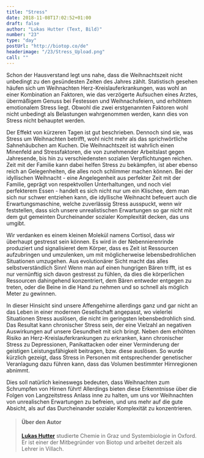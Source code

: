 ```yaml
---
title: "Stress"
date: 2018-11-08T17:02:52+01:00
draft: false
author: "Lukas Hutter (Text, Bild)"
number: "23"
type: "day"
postUrl: "http://biotop.co/de"
headerimage: "/23/Stress_Upload.png"
call: ""
---
```

Schon der Hausverstand legt uns nahe, dass die Weihnachtszeit nicht unbedingt zu den gesündesten Zeiten des Jahres zählt. Statistisch gesehen häufen sich um Weihnachten Herz-Kreislauferkrankungen, was wohl an einer Kombination an Faktoren, wie das verzögerte Aufsuchen eines Arztes, übermäßigem Genuss bei Festessen und Weihnachsfeiern, und erhöhtem emotionalem Stress liegt. Obwohl die zwei erstgenannten Faktoren wohl nicht unbedingt als Belastungen wahrgenommen werden, kann dies von Stress nicht behauptet werden.

Der Effekt von kürzeren Tagen ist gut beschrieben. Dennoch sind sie, was Stress um Weihnachten betrifft, wohl nicht mehr als das sprichwörtliche Sahnehäubchen am Kuchen. Die Weihnachtszeit ist wahrlich einen Minenfeld and Stressfaktoren, die von zunehmender Arbeitslast gegen Jahresende, bis hin zu verschiedensten sozialen Verpflichtungen reichen. Zeit mit der Familie kann dabei helfen Stress zu bekämpfen, ist aber ebenso reich an Gelegenheiten, die alles noch schlimmer machen können. Bei der idyllischen Weihnacht - eine Angelegenheit aus perfekter Zeit mit der Familie, geprägt von respektvollen Unterhaltungen, und noch viel perfekterem Essen - handelt es sich nicht nur um ein Klischee, dem man sich nur schwer entziehen kann, die idyllische Weihnacht befeuert auch die Erwartungsmaschine, welche zuverlässig Stress ausspuckt, wenn wir feststellen, dass sich unsere unrealistischen Erwartungen so gar nicht mit dem gut gemeinten Durcheinander sozialer Komplexität decken, das uns umgibt.

Wir verdanken es einem kleinen Molekül namens Cortisol, dass wir überhaupt gestresst sein können. Es wird in der Nebennierenrinde produziert und signalisieret dem Körper, dass es Zeit ist Ressourcen aufzubringen und umzulenken, um mit möglicherweise lebensbedrohlichen Situationen umzugehen. Aus evolutionärer Sicht macht das alles selbstverständlich Sinn! Wenn man auf einen hungrigen Bären trifft, ist es nur vernünftig sich davon gestresst zu fühlen, da dies die körperlichen Ressourcen dahingehend konzentriert, dem Bären entweder entgegen zu treten, oder die Beine in die Hand zu nehmen und so schnell als möglich Meter zu gewinnen.  

In dieser Hinsicht sind unsere Affengehirne allerdings ganz und gar nicht an das Leben in einer modernen Gesellschaft angepasst, wo vielerlei Situationen Stress auslösen, die nicht im geringsten lebensbedrohlich sind. Das Resultat kann chronischer Stress sein, der eine Vielzahl an negativen Auswirkungen auf unsere Gesundheit mit sich bringt. Neben dem erhöhten Risiko an Herz-Kreislauferkrankungen zu erkranken, kann chronischer Stress zu Depressionen, Panikattacken oder einer Verminderung der geistigen Leistungsfähigkeit beitragen, bzw. diese auslösen. So wurde kürzlich gezeigt, dass Stress in Personen mit entsprechender genetischer Veranlagung dazu führen kann, dass das Volumen bestimmter Hirnregionen abnimmt.

Dies soll natürlich keineswegs bedeuten, dass Weihnachten zum Schrumpfen von Hirnen führt! Allerdings bieten diese Erkenntnisse über die Folgen von Langzeitstress Anlass inne zu halten, um uns vor Weihnachten von unrealischen Erwartungen zu befreien, und uns mehr auf die gute Absicht, als auf das Durcheinander sozialer Komplexität zu konzentrieren.

> #### Über den Autor
> **[Lukas Hutter](http://biotop.co/de/person/lukas-hutter/)** studierte Chemie in Graz und Systembiologie in Oxford. Er ist einer der Mitbegründer von Biotop und arbeitet derzeit als Lehrer in Villach.

<!--more-->
